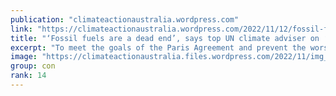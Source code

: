 ```yaml
---
publication: "climateactionaustralia.wordpress.com"
link: "https://climateactionaustralia.wordpress.com/2022/11/12/fossil-fuels-are-a-dead-end-says-top-un-climate-adviser-on-decarbonization-day-at-cop27-metacrisis-demand-climateaction-sdg13-tellthetruth-insiders-2/"
title: "‘Fossil fuels are a dead end’, says top UN climate adviser on ‘Decarbonization Day’ at COP27 #MetaCrisis demand #ClimateAction #SDG13 #TellTheTruth #insiders"
excerpt: "To meet the goals of the Paris Agreement and prevent the worst impacts of the climate crisis, the world must abandon fossil fuels as quickly as possible, Selwin Hart, Special Adviser to t…"
image: "https://climateactionaustralia.files.wordpress.com/2022/11/img_1984.jpg?w=1200"
group: con
rank: 14
---
```

